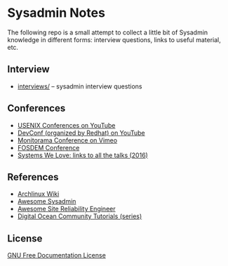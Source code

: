 # Sysadmin Notes

The following repo is a small attempt to collect a little bit of Sysadmin knowledge in different forms: interview questions, links to useful material, etc.

## Interview

- [interviews/](interviews/) – sysadmin interview questions

## Conferences

- [USENIX Conferences on YouTube](https://www.youtube.com/user/USENIXAssociation/featured)
- [DevConf (organized by Redhat) on YouTube](https://www.youtube.com/channel/UCmYAQDZIQGm_kPvemBc_qwg)
- [Monitorama Conference on Vimeo](https://vimeo.com/monitorama)
- [FOSDEM Conference](https://video.fosdem.org/)
- [Systems We Love: links to all the talks (2016)](https://blog.bradfieldcs.com/all-the-talks-from-systems-we-love-debcd9cffca)

## References

- [Archlinux Wiki](https://wiki.archlinux.org/index.php/Table_of_contents)
- [Awesome Sysadmin](https://github.com/kahun/awesome-sysadmin)
- [Awesome Site Reliability Engineer](https://github.com/dastergon/awesome-sre)
- [Digital Ocean Community Tutorials (series)](https://www.digitalocean.com/community/tutorials?primary_filter=series)

## License

[GNU Free Documentation License](https://www.gnu.org/licenses/fdl-1.3.html)

